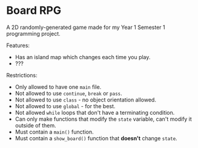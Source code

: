 # Board RPG
A 2D randomly-generated game made for my Year 1 Semester 1 programming project.

Features:
- Has an island map which changes each time you play.
- ???

Restrictions:
- Only allowed to have one `main` file.
- Not allowed to use `continue`, `break` or `pass`.
- Not allowed to use `class` - no object orientation allowed.
- Not allowed to use `global` - for the best.
- Not allowed `while` loops that don't have a terminating condition.
- Can only make functions that modify the `state` variable, can't modify it outside of them.
- Must contain a `main()` function.
- Must contain a `show_board()` function that **doesn't** change `state`.
